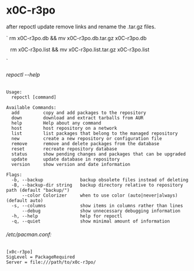 # x0C-r3po

after repoctl update remove links and rename the .tar.gz files.  

`
rm x0C-r3po.db && mv x0C-r3po.db.tar.gz x0C-r3po.db  

`
`
rm x0C-r3po.list && mv x0C-r3po.list.tar.gz x0C-r3po.list  

`

###### repoctl --help
```
Usage:
  repoctl [command]

Available Commands:
  add         copy and add packages to the repository
  down        download and extract tarballs from AUR
  help        Help about any command
  host        host repository on a network
  list        list packages that belong to the managed repository
  new         create a new repository or configuration file
  remove      remove and delete packages from the database
  reset       recreate repository database
  status      show pending changes and packages that can be upgraded
  update      update database in repository
  version     show version and date information

Flags:
  -b, --backup              backup obsolete files instead of deleting
  -B, --backup-dir string   backup directory relative to repository path (default "backup/")
      --color Colorizer     when to use color (auto|never|always) (default auto)
  -s, --columns             show items in columns rather than lines
      --debug               show unnecessary debugging information
  -h, --help                help for repoctl
  -q, --quiet               show minimal amount of information

```
###### /etc/pacman.conf:
```
[x0c-r3po]  
SigLevel = PackageRequired  
Server = file:///path/to/x0c-r3po/
```
